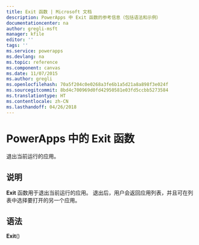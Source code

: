 ```yaml
---
title: Exit 函数 | Microsoft 文档
description: PowerApps 中 Exit 函数的参考信息（包括语法和示例）
documentationcenter: na
author: gregli-msft
manager: kfile
editor: ''
tags: ''
ms.service: powerapps
ms.devlang: na
ms.topic: reference
ms.component: canvas
ms.date: 11/07/2015
ms.author: gregli
ms.openlocfilehash: 70a5f204c0e0268a3fe6b1a5d21a8a898f3e024f
ms.sourcegitcommit: 8bd4c700969d0fd42950581e03fd5ccbb5273584
ms.translationtype: HT
ms.contentlocale: zh-CN
ms.lasthandoff: 04/26/2018
---
```

# <a name="exit-function-in-powerapps"></a>PowerApps 中的 Exit 函数
退出当前运行的应用。

## <a name="description"></a>说明
**Exit** 函数用于退出当前运行的应用。  退出后，用户会返回应用列表，并且可在列表中选择要打开的另一个应用。

## <a name="syntax"></a>语法
**Exit**()


